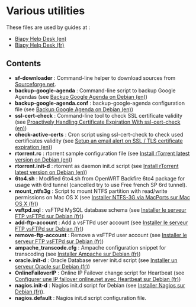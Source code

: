 Various utilities
==================

These files are used by guides at :

* [Biapy Help Desk (en)](http://howto.biapy.com/en/)
* [Biapy Help Desk (fr)](http://howto.biapy.com/fr/)

Contents
--------
* __sf-downloader__ : Command-line helper to download sources from [Sourceforge.net](http://sourceforge.net/).
* __backup-google-agenda__ : Command-line script to backup Google Agendas (see [Backup Google Agenda on Debian (en)](http://howto.biapy.com/en/debian-gnu-linux/system/software/backup-google-agenda-on-debian))
* __backup-google-agenda.conf__ : backup-google-agenda configuration file (see [Backup Google Agenda on Debian (en)](http://howto.biapy.com/en/debian-gnu-linux/system/software/backup-google-agenda-on-debian))
* __ssl-cert-check__ : Command-line tool to check SSL certificate validity (see [Proactively Handling Certificate Expiration With ssl-cert-check (en)](http://prefetch.net/articles/checkcertificate.html))
* __check-active-certs__ : Cron script using ssl-cert-check to check used certificates validity (see [Setup an email alert on SSL / TLS certificate expiration (en)](http://howto.biapy.com/en/debian-gnu-linux/servers/http/setup-an-email-alert-on-ssl-tls-certificate-expiration))
* __rtorrent.rc__ : rtorrent sample configuration file (see [Install rTorrent latest version on Debian (en)](http://howto.biapy.com/en/debian-gnu-linux/system/software/install-rtorrent-latest-version-on-debian))
* __rtorrent.init-d__ : rtorrent as daemon init.d script (see [Install rTorrent latest version on Debian (en)](http://howto.biapy.com/en/debian-gnu-linux/system/software/install-rtorrent-latest-version-on-debian))
* __6to4.sh__ : Modified 6to4.sh from OpenWRT Backfire 6to4 package for usage with 6rd tunnel (cancelled try to use Free french SP 6rd tunnel).
* __mount_ntfs3g__ : Script to mount NTFS partition with read/write permissions on Mac OS X (see [Installer NTFS-3G via MacPorts sur Mac OS X (fr)](http://howto.biapy.com/fr/mac-os-x/guides/installer-ntfs-3g-via-macports-sur-mac-os-x))
* __vsftpd.sql__ : vsFTPd MySQL database schema (see [Installer le serveur FTP vsFTPd sur Debian (fr)](https://howto.biapy.com/fr/debian-gnu-linux/serveurs/autres/installer-le-serveur-ftp-vsftpd-sur-debian))
* __add-ftp-account__ : Add a vsFTPd user account (see [Installer le serveur FTP vsFTPd sur Debian (fr)](https://howto.biapy.com/fr/debian-gnu-linux/serveurs/autres/installer-le-serveur-ftp-vsftpd-sur-debian))
* __remove-ftp-account__ : Remove a vsFTPd user account (see [Installer le serveur FTP vsFTPd sur Debian (fr)](https://howto.biapy.com/fr/debian-gnu-linux/serveurs/autres/installer-le-serveur-ftp-vsftpd-sur-debian))
* __ampache_transcode.cfg__ : Ampache configuration snippet for transcoding (see [Installer Ampache sur Debian (fr)](https://howto.biapy.com/fr/debian-gnu-linux/applications-web/multimedia/installer-la-plateforme-de-streaming-ampache-sur-debian/))
* __oracle.init-d__ : Oracle Database server init.d script (see [Installer un serveur Oracle sur Debian (fr)](https://howto.biapy.com/fr/debian-gnu-linux/serveurs/bases-de-donnees/installer-un-serveur-oracle-11g-sur-debian/))
* __OnlineFailoverIP__ : Online IP Failover change script for Heartbeat (see [Configurer une IP failover online.net avec Heartbeat sur Debian (fr)](http://howto.biapy.com/fr/debian-gnu-linux/serveurs/autres/configurer-une-ip-failover-online-net-avec-heartbeat-sur-debian/))
* __nagios.init-d__ : Nagios init.d script for Debian (see [Installer Nagios sur Debian (fr)](https://howto.biapy.com/fr/debian-gnu-linux/applications-web/supervision/installer-nagios-sur-debian)).
* __nagios.default__ : Nagios init.d script configuration file.
